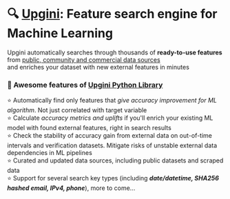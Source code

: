 # 🔍 [Upgini](https://upgini.com): Feature search engine for Machine Learning  
Upgini automatically searches through thousands of **ready-to-use features** from [public, community and commercial data sources](https://upgini.com/#datasources)  
and enriches your dataset with new external features in minutes

### 🚀 Awesome features of [Upgini Python Library](https://github.com/upgini/upgini)
⭐️ Automatically find only features that *give accuracy improvement for ML algorithm*. Not just correlated with target variable    
⭐️ Calculate *accuracy metrics and uplifts* if you'll enrich your existing ML model with found external features, right in search results   
⭐️ Check the stability of accuracy gain from external data on out-of-time intervals and verification datasets. Mitigate risks of unstable external data dependencies in ML pipelines   
⭐️ Curated and updated data sources, including public datasets and scraped data  
⭐️ Support for several search key types (including <i>**date/datetime, SHA256 hashed email, IPv4, phone**</i>), more to come...  
